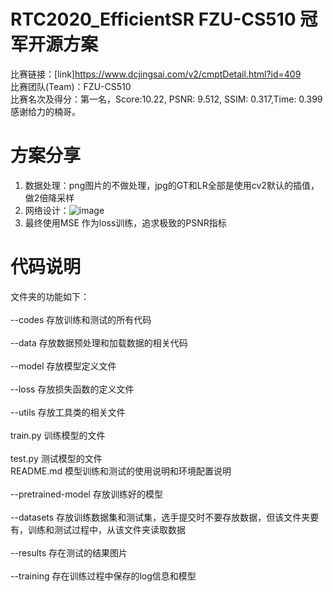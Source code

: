 # RTC2020_EfficientSR FZU-CS510 冠军开源方案
比赛链接：[link]https://www.dcjingsai.com/v2/cmptDetail.html?id=409  
比赛团队(Team)：FZU-CS510  
比赛名次及得分：第一名，Score:10.22, PSNR: 9.512, SSIM: 0.317,Time: 0.399  
感谢给力的楠哥。

# 方案分享
1. 数据处理：png图片的不做处理，jpg的GT和LR全部是使用cv2默认的插值，做2倍降采样  
2. 网络设计：![image](https://github.com/zdyshine/RTC2020_EfficientSR/blob/master/net.jpg)  
3. 最终使用MSE 作为loss训练，追求极致的PSNR指标  
 
# 代码说明
文件夹的功能如下：<br>  
--codes	存放训练和测试的所有代码<br>    
	--data 存放数据预处理和加载数据的相关代码<br>  
	--model 存放模型定义文件<br>  
	--loss 存放损失函数的定义文件<br>    
	--utils 存放工具类的相关文件<br>  
	train.py 训练模型的文件<br>  
	test.py 测试模型的文件 <br> 
	README.md 模型训练和测试的使用说明和环境配置说明<br>  
--pretrained-model	存放训练好的模型<br>  
--datasets	存放训练数据集和测试集，选手提交时不要存放数据，但该文件夹要有，训练和测试过程中，从该文件夹读取数据<br>  
--results		存在测试的结果图片<br>   
--training	存在训练过程中保存的log信息和模型<br>  
